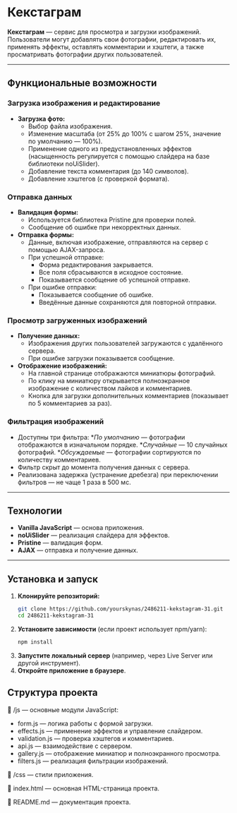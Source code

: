 # Кекстаграм

**Кекстаграм** — сервис для просмотра и загрузки изображений. Пользователи могут добавлять свои фотографии, редактировать их, применять эффекты, оставлять комментарии и хэштеги, а также просматривать фотографии других пользователей.

---

## Функциональные возможности

### Загрузка изображения и редактирование
- **Загрузка фото:**
  - Выбор файла изображения.
  - Изменение масштаба (от 25% до 100% с шагом 25%, значение по умолчанию — 100%).
  - Применение одного из предустановленных эффектов (насыщенность регулируется с помощью слайдера на базе библиотеки noUiSlider).
  - Добавление текста комментария (до 140 символов).
  - Добавление хэштегов (с проверкой формата).

### Отправка данных
- **Валидация формы:**
  - Используется библиотека Pristine для проверки полей.
  - Сообщение об ошибке при некорректных данных.
- **Отправка формы:**
  - Данные, включая изображение, отправляются на сервер с помощью AJAX-запроса.
  - При успешной отправке:
    - Форма редактирования закрывается.
    - Все поля сбрасываются в исходное состояние.
    - Показывается сообщение об успешной отправке.
  - При ошибке отправки:
    - Показывается сообщение об ошибке.
    - Введённые данные сохраняются для повторной отправки.

### Просмотр загруженных изображений
- **Получение данных:**
  - Изображения других пользователей загружаются с удалённого сервера.
  - При ошибке загрузки показывается сообщение.
- **Отображение изображений:**
  - На главной странице отображаются миниатюры фотографий.
  - По клику на миниатюру открывается полноэкранное изображение с количеством лайков и комментариев.
  - Кнопка для загрузки дополнительных комментариев (показывает по 5 комментариев за раз).

### Фильтрация изображений
- Доступны три фильтра:
  **По умолчанию* — фотографии отображаются в изначальном порядке.
  **Случайные* — 10 случайных фотографий.
  **Обсуждаемые* — фотографии сортируются по количеству комментариев.
- Фильтр скрыт до момента получения данных с сервера.
- Реализована задержка (устранение дребезга) при переключении фильтров — не чаще 1 раза в 500 мс.

---

## Технологии
- **Vanilla JavaScript** — основа приложения.
- **noUiSlider** — реализация слайдера для эффектов.
- **Pristine** — валидация форм.
- **AJAX** — отправка и получение данных.

---

## Установка и запуск

1. **Клонируйте репозиторий:**
   ```bash
   git clone https://github.com/yourskynas/2486211-kekstagram-31.git
   cd 2486211-kekstagram-31
2. **Установите зависимости** (если проект использует npm/yarn):
    ```bash
    npm install
3. **Запустите локальный сервер** (например, через Live Server или другой инструмент).
4. **Откройте приложение в браузере**.

## Структура проекта
📁 /js — основные модули JavaScript:

- form.js — логика работы с формой загрузки.
- effects.js — применение эффектов и управление слайдером.
- validation.js — проверка хэштегов и комментариев.
- api.js — взаимодействие с сервером.
- gallery.js — отображение миниатюр и полноэкранного просмотра.
- filters.js — реализация фильтрации изображений.

📁 /css — стили приложения.

📄 index.html — основная HTML-страница проекта.

📄 README.md — документация проекта.
